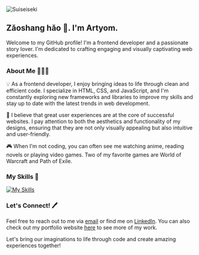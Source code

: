 ![Suiseiseki](https://media.tenor.com/OeJuidxAj1gAAAAC/takasugi-shinsuke-takasugi.gif)

## Zǎoshang hǎo 👋. I'm Artyom. 

Welcome to my GitHub profile! I'm a frontend developer and a passionate story lover. I'm dedicated to crafting engaging and visually captivating web experiences.

### About Me 👨🏻‍💻

💡 As a frontend developer, I enjoy bringing ideas to life through clean and efficient code. I specialize in HTML, CSS, and JavaScript, and I'm constantly exploring new frameworks and libraries to improve my skills and stay up to date with the latest trends in web development.

🌱 I believe that great user experiences are at the core of successful websites. I pay attention to both the aesthetics and functionality of my designs, ensuring that they are not only visually appealing but also intuitive and user-friendly.

🎮 When I'm not coding, you can often see me watching anime, reading novels or playing video games. Two of my favorite games are World of Warcraft and Path of Exile. 

### My Skills 📝

[![My Skills](https://skillicons.dev/icons?i=js,html,css,sass,bootstrap,jquery,react,figma,photoshop,firebase)](https://skillicons.dev)

### Let's Connect! 🖊

Feel free to reach out to me via [email](mailto:contact@pikulinweb.ru) or find me on [LinkedIn](https://www.linkedin.com/in/artyom-pikulin-8166b0279/). You can also check out my portfolio website [here](https://pikulinweb.ru) to see more of my work.

Let's bring our imaginations to life through code and create amazing experiences together!


